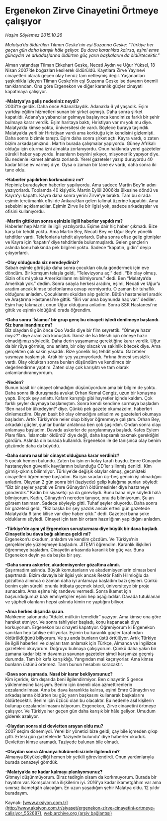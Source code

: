 # Ergenekon Zirve Cinayetini Örtmeye çalışıyor

*Haşim Söylemez 2015.10.26*

<div class="pNewsDetailMainContent ctx_content" itemprop="articleBody">
 <p>
  <em>
   Malatya’da öldürülen Tılman Geske’nin eşi Suzanna Geske: “Türkiye her geçen gün daha karışık hâle geliyor. Bu dava karanlıkta kalırsa, eşimi emre günaydın ve arkadaşlarına öldürten güç yarın başkalarını da öldürtecektir.”
  </em>
 </p>
 <p>
  Alman vatandaşı Tilman Ekkehart Geske, Necati Aydın ve Uğur Yüksel, 18 Nisan 2007’de boğazları kesilerek öldürüldü. Kayıtlara Zirve Yayınevi cinayetleri olarak geçen olay henüz tam netleşmiş değil. Yaşananları şaşkınlıkla izleyen Tilman Geske’nin eşi Suzanna Geske ise davanın önemli tanıklarından. Ona göre Ergenekon ve diğer karanlık güçler cinayeti kapatmaya çalışıyor.
 </p>
 <p>
  <strong>
   -Malatya’ya geliş nedeniniz neydi?
  </strong>
  <br>
   2003’te geldik. Daha önce Adana’daydık. Adana’da 6 yıl yaşadık. Eşim yurtdışı eğitim hizmetleri sunan bir şirket açmıştı. Daha sonra şirket kapatıldı. Adana’ya yabancılar gelmeye başlayınca kendimize farklı bir şehir bulmaya karar verdik. Eşim haritaya baktı, Hıristiyan var mı yok mu diye. Malatya’da kimse yoktu, üniversitesi de vardı. Böylece buraya taşındık. Malatya’da yerli bir Hıristiyan vardı ama korktuğu için kendisini gizlemişti. Daha sonra bizimle tanıştı. Eşim daha sonra şirket açtı. Kayra vardı, o zaten bizim arkadaşımızındı. Martin burada çalışmalar yapıyordu. Güney Afrikalı olduğu için oturma izni almakta zorlanıyordu. Onun hakkında yerel gazeteler sürekli haber yapıyordu. İnsanların beynini yıkıyor, misyonerlik yapıyor diye. Bu nedenle ikamet almakta zorlandı. Yerel gazeteler yazıp duruyordu 40 kadar kilise ev varmış diye. Oysa o zaman bir tane ev vardı, daha sonra iki tane oldu.
  </br>
 </p>
 <p>
  <strong>
   -Haberler yapılırken korkmadınız mı?
  </strong>
  <br>
   Hepimiz buradayken haberler yapılıyordu. Ama sadece Martin Bey’in adını yazıyorlardı. Toplamda 40 kişiydik. Martin Eylül 2006’da ülkesine döndü ve Kayra’yı kapattı. Kayra daha sonra yerini Zirve’ye bıraktı. Tam bu sırada eşimin tercümanlık ofisi de Ankara’dan gelen talimat üzerine kapatıldı. Ama sebebini açıklamadılar. Eşimin Zirve ile bir ilgisi yok, sadece arkadaştılar ve ofisini kullanıyordu.
  </br>
 </p>
 <p>
  <strong>
   -Martin gittikten sonra eşinizle ilgili haberler yapıldı mı?
  </strong>
  <br>
   Haberler hep Martin ile ilgili yazılıyordu. Eşime dair hiç haber çıkmadı. Bize karşı bir tehdit yoktu. Ama Martin Bey, Necati Bey ve Uğur Bey’e yönelik tehditler vardı. Telefonlarla tehdit alıyorlardı. Daha sonra ofise gelip gitmişler ve Kayra için ‘kapatın’ diye tehditlerde bulunmuşlardı. Gelen gençlerin aslında konu hakkında pek bilgileri yoktu. Sadece “kapatın, gidin” deyip çıkıyorlardı.
  </br>
 </p>
 <p>
  <strong>
   -Olay olduğunda siz neredeydiniz?
  </strong>
  <br>
   Sabah eşimle görüşüp daha sonra çocukları okula göndermek için eve döndüm. Bir komşum telaşla geldi, “Televizyonu aç.” dedi. “Bir olay olmuş. Sizin ofis mi yoksa Amerikalıların mı bilmiyorum.” dedi. Ben “Malatya’da Amerikalı yok.” dedim. Sonra sırayla herkesi aradım, eşimi, Necati ve Uğur’u aradım ancak kimse telefonlarına cevap vermiyordu. O zaman bir tuhaflık olduğunu anladım. Çocuklarımı okuldan alıp geldim. Bütün hastaneleri aradık ve Araştırma Hastanesi’ne gittik. “Biri var ama boynunda haç var.” dediler. Eşim haç takmazdı, onun Uğur olduğunu anladım. Sonra SSK Hastanesi’ne gittik ve eşimin öldüğünü orada öğrendim.
  </br>
 </p>
 <p>
  <strong>
   -Daha sonra ‘İslamcı’ bir grup genç bu cinayeti işledi denilmeye başlandı. Siz buna inandınız mı?
  </strong>
  <br>
   Biz olaydan 8 gün önce Quo Vadis diye bir film seyrettik. “Ölmeye hazır mıyız?” diye aramızda konuştuk. İkimiz de İsa Mesih için ölmeye hazır olmadığımızı söyledik. Daha derin yaşamamız gerektiğine karar verdik. Uğur da bir rüya görmüş, onu anlattı, bir olay olacak ve sakinlik bitecek diye. Ama gerçekten çok sakin yaşadık. Bize yönelik hiç tehdit yoktu. Gazeteler susmaya başlamıştı. Artık bir şey yazmıyorlardı. Fırtına öncesi sessizlik vardı. Olay olduktan sonra bunları düşündüm ve kendimce bir değerlendirme yaptım. Zaten olay çok karışıktı ve tam olarak anlamlandıramıyordum.
  </br>
 </p>
 <p>
  <strong>
   -Neden?
  </strong>
  <br>
   Bunun basit bir cinayet olmadığını düşünüyordum ama bir bilgim de yoktu. Daha sonra ilk duruşmada avukat Orhan Kemal Cengiz, uzun bir konuşma yaptı. Birçok şey anlattı. Kafam karıştığı gibi hayretler içinde kaldım. Çok farklı şeyler duymaya başlamıştım. Sonra kendi kendime sormaya başladım ‘Ben nasıl bir ülkedeyim?’ diye. Çünkü pek gazete okumazdım, haberleri dinlemezdim. Olayın basit bir olay olmadığını anladım ve gazeteleri okumaya başladım. Artık Türkiye’de neler olup bitiyor öğrenmeye çalıştım. Orhan Bey, arkadaki güçler, şunlar bunlar anlatınca ben çok şaşırdım. Ondan sonra olayı anlamaya başladım. Davada askerler de yargılanmaya başladı. Kafes Eylem Planı filan. ‘İslamcılar öldürdü’ diye değil, daha kapsamlı bakmak gerektiğini gördüm. Aslında din burada kullanıldı. Ergenekon ile de tanışınca olay benim gözümde daha da büyüdü.
  </br>
 </p>
 <p>
  <strong>
   -Daha sonra nasıl bir cinayet olduğuna karar verdiniz?
  </strong>
  <br/>
  5 çocuk hemen bulundu. Zaten bu işin en kolay tarafı buydu. Emre Günaydın hastaneyken güvenlik kayıtlarının bulunduğu CD’ler silinmiş denildi. Kim girmiş-çıkmış bilinmiyor. Türkiye’de değişik olaylar olmuş, geçmişteki cinayetleri öğrenmeye başladım. Bu işin sıradan üç-beş gencin işi olmadığını anladım. Olaydan 2 gün sonra biri (taziyede) gelip kulağıma şunları söyledi: “Biz bir şeyler yaptık ve Emre Günaydın’ı öldürmesinler diye hastaneye gönderdik.” Kadın bir siyasetçi ya da görevliydi. Bunu bana niye söyledi hâlâ bilmiyorum. Kadın, Günaydın’ı nereden tanıyor, onu da bilmiyorum. Şu an görsem tanımam. Sadece söyleyip gitti. Tuhaf şeyler oluyordu. Daha sonra bir gazeteci geldi, “Biz başka bir şey yazdık ancak ertesi gün gazetede Malatya’da 6 tane kilise var diye haber çıktı.” dedi. Gazeteci bana şoke olduklarını söyledi. Cinayet için tam bir ortam hazırlığının yapıldığını anladım.
 </p>
 <p>
  <strong>
   -Türkiye’de aynı yıl Ergenekon soruşturması diye büyük bir dava başladı. Cinayetle bu dava bağı aklınıza geldi mi?
  </strong>
  <br/>
  Ergenekon’u okudum, anladım ve kendim çözdüm. Ve Türkiye’nin gerçekleriyle yüzleşmeye başladım. JİTEM’i öğrendim. Karanlık ilişkileri öğrenmeye başladım. Cinayetin arkasında karanlık bir güç var. Buna Ergenekon deyin ya da başka bir şey.
 </p>
 <p>
  <strong>
   -Daha sonra askerler, akademisyenler gözaltına alındı.
  </strong>
  <br/>
  Şaşırmadım aslında. Büyük komutanların ve akademisyenlerin olması beni şaşırtmadı. Bizim davayla bir ilgisi yok ancak Rektör Fatih Hilmioğlu da gözaltına alınınca o zaman daha iyi anlamaya başladım bazı şeyleri. Çünkü benim eşim sürekli onunla irtibata geçmek istedi, üniversiteye bir proje sunacaktı. Ama eşime hiç randevu vermedi. Sonra ikamet için başvurduğumuz bazı emniyetçiler eşimi hep aşağıladılar. Davada tutuklanan ve şüpheli olanların hepsi aslında kimin ne yaptığını biliyor.
 </p>
 <p>
  <strong>
   -Ama herkes dışarıda şu an.
  </strong>
  <br/>
  Mahkeme salonunda “Adalet mülkün temelidir” yazıyor. Ama kimse ona göre hareket etmiyor. Ve sonra tahliyeler başladı, konu kapanacak diye korkuyorum. Ergenekon bu cinayeti kapatıyor. Öğreniyorum ki Ergenekon sanıkları hep tahliye ediliyorlar. Eşimin bu karanlık güçler tarafından öldürüldüğünü biliyorum. Ve şu anda bunların üstü örtülüyor. Artık Türkiye ile ilgili haberleri ve olayları tam anlamak için Türkçe, Almanca ve İngilizce gazeteleri okuyorum. Doğruyu bulmaya çalışıyorum. Çünkü daha yakın bir zamana kadar bizim davamızı savunan gazeteler şimdi karşımıza geçmiş durumda. Tam bir kafa karışıklığı. Yangından mal kaçırıyorlar. Ama kimse bunların üstünü örtemez. Tanrı bunun hesabını soracaktır.
 </p>
 <p>
  <strong>
   -Dava son aşamada. Nasıl bir karar bekliyorsunuz?
  </strong>
  <br/>
  Kim içeride, kim dışarıda beni ilgilendirmiyor. Ben cinayetin 5 gence yüklenmesine karşıyım. Benim için önemli olan azmettirenlerin cezalandırılması. Ama bu dava karanlıkta kalırsa, eşimi Emre Günaydın ve arkadaşlarına öldürten bu güç yarın başkasını kullanarak başkalarını öldürtecektir. Benim için üzücü olan bu olacaktır. Bu nedenle asıl kişilerin bulunup cezalandırılmasını istiyorum. Ergenekon, Zirve cinayetini örtmeye çalışıyor. Ve Türkiye her geçen gün daha karışık bir hâle geliyor. Umudum giderek azalıyor.
 </p>
 <p>
  <strong>
   -Olaydan sonra sizi devletten arayan oldu mu?
  </strong>
  <br/>
  2007 seçim dönemiydi. Yerel bir yönetici bize geldi, çay bile içmeden çıkıp gitti. Ertesi gün gazetelerde ‘taziyede bulundu’ diye haberler okuduk. Devletten kimse aramadı. Taziyede bulunan bile olmadı.
 </p>
 <p>
  <strong>
   -Olaydan sonra Almanya hükümeti sizinle ilgilendi mi?
  </strong>
  <br/>
  Almanya Büyükelçiliği hemen bir yetkili görevlendirdi. Onun yardımlarıyla burada cenazeyi gömdük.
 </p>
 <p>
  <strong>
   -Malatya’da ne kadar kalmayı planlıyorsunuz?
  </strong>
  <br/>
  Gitmeyi düşünmüyorum. Biraz tedirgin olsam da korkmuyorum. Burada bir hayatım var. Komşularımla ilişkilerim iyi. 2016’ya kadar ikametgâhım var ama sınırsız ikametgâh alacağım. En uzun yaşadığım şehir Malatya oldu. 12 yıldır buradayım.
 </p>
</div>


Kaynak: [www.aksiyon.com.tr](http://www.aksiyon.com.tr/siyaset/ergenekon-zirve-cinayetini-ortmeye-calisiyor_552687), [web.archive.org (arşiv bağlantısı)](http://web.archive.org/web/20160213082930/http://www.aksiyon.com.tr/siyaset/ergenekon-zirve-cinayetini-ortmeye-calisiyor_552687)
